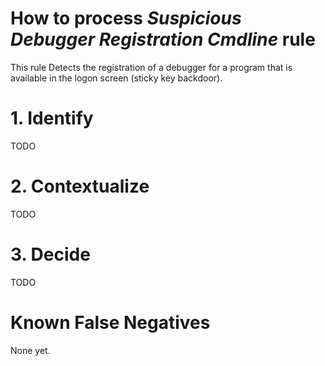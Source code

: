 # How to process *Suspicious Debugger Registration Cmdline* rule
This rule Detects the registration of a debugger for a program that is available in the logon screen (sticky key backdoor).

# 1. Identify
TODO

# 2. Contextualize
TODO

# 3. Decide
TODO

# Known False Negatives
None yet.
